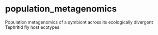 # population_metagenomics
Population metagenomics of a symbiont across its ecologically divergent Tephritid fly host ecotypes
